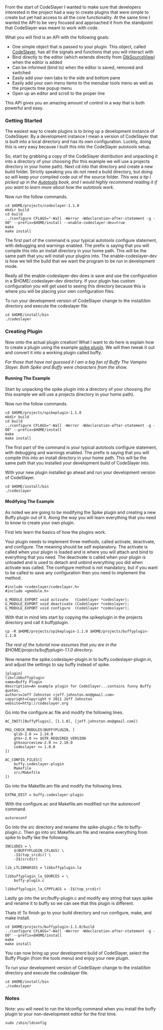 From the start of CodeSlayer I wanted to make sure that developers interested in the project had a way to create plugins that were simple to create but yet had access to all the core functionality. At the same time I wanted the API to be very focused and approached it from the standpoint that CodeSlayer  was meant to work with code.

What you will find is an API with the following goals:
  * One simple object that is passed to your plugin. This object, called [CodeSlayer](http://code.google.com/p/codeslayer/source/browse/codeslayer/codeslayer.h), has all the signals and functions that you will interact with
  * Bind directly to the editor (which extends directly from [GtkSourceView](http://projects.gnome.org/gtksourceview/)) when the editor is added
  * Can be informed (bind to) when the editor is saved, removed and switched
  * Easily add your own tabs to the side and bottom pane
  * Easily add your own menu items to the menubar tools menu as well as the projects tree popup menu
  * Open up an editor and scroll to the proper line

This API gives you an amazing amount of control in a way that is both powerful and easy.

### Getting Started ###

The easiest way to create plugins is to bring up a development instance of CodeSlayer. By a development instance I mean a version of CodeSlayer that is built into a local directory and has its own configuration. Luckily, doing this is very easy because I built this into the CodeSlayer autotools setup.

So, start by grabbing a copy of the CodeSlayer distribution and unpacking it into a directory of your choosing (for this example we will use a projects directory in your home path). Next cd into that directory and create a new build folder. Strictly speaking you do not need a build directory, but doing so will keep your compiled code out of the source folder. _This was a tip I picked up in the [Autotools](http://www.amazon.com/Autotools-Practioners-Autoconf-Automake-Libtool/dp/1593272065/ref=sr_1_1?s=books&ie=UTF8&qid=1303584383&sr=1-1) book, and I would highly recommend reading it if you want to learn more about how the autotools work._

Now run the follow commands.
```
cd $HOME/projects/codeslayer-1.1.0
mkdir build
cd build
../configure CFLAGS="-Wall -Werror -Wdeclaration-after-statement -g -O0" --prefix=$HOME/install --enable-codeslayer-dev=true
make
make install
```

The first part of the command is your typical autotools configure statement, with debugging and warnings enabled. The prefix is saying that you will compile this into an install directory in your home path. This will be the same path that you will install your plugins into. The enable-codeslayer-dev is how we tell the build that we want the program to be run in development mode.

Really all the enable-codeslayer-dev does is save and use the configuration in a $HOME/.codeslayer-dev directory. If your plugin has custom configuration you will get used to seeing this directory because this is where you will be placing your own configuration files.

To run your development version of CodeSlayer change to the install/bin directory and execute the codeslayer file.

```
cd $HOME/install/bin
./codeslayer
```

### Creating Plugin ###

Now onto the actual plugin creation! What I want to do here is explain how to create a plugin using the example [spike plugin](http://code.google.com/p/codeslayer/downloads/list). We will then tweak it out and convert it into a working plugin called buffy.

_For those that have not guessed it I am a big fan of Buffy The Vampire Slayer. Both Spike and Buffy were characters from the show._

#### Running The Example ####

Start by unpacking the spike plugin into a directory of your choosing (for this example we will use a projects directory in your home path).

Now run the follow commands.
```
cd $HOME/projects/spikeplugin-1.1.0
mkdir build
cd build
../configure CFLAGS="-Wall -Werror -Wdeclaration-after-statement -g -O0" --prefix=$HOME/install
make
make install
```

The first part of the command is your typical autotools configure statement, with debugging and warnings enabled. The prefix is saying that you will compile this into an install directory in your home path. This will be the same path that you installed your development build of CodeSlayer into.

With your new plugin installed go ahead and run your development version of CodeSlayer.

```
cd $HOME/install/bin
./codeslayer
```

#### Modifying The Example ####

As noted we are going to be modifying the Spike plugin and creating a new Buffy plugin out of it. Along the way you will learn everything that you need to know to create your own plugin.

First lets learn the basics of how the plugins work.

Your plugin needs to implement three methods, called activate, deactivate, and configure. The meaning should be self explanatory. The activate is called when your plugin is loaded and is where you will attach and bind to everything that you need. The deactivate is called when your plugin is unloaded and is used to detach and unbind everything you did when activate was called. The configure method is not mandatory, but if you want to be called to save any configuration then you need to implement the method.

```
#include <codeslayer/codeslayer.h>
#include <gmodule.h>

G_MODULE_EXPORT void activate   (CodeSlayer *codeslayer);
G_MODULE_EXPORT void deactivate (CodeSlayer *codeslayer);
G_MODULE_EXPORT void configure  (CodeSlayer *codeslayer);
```

With that in mind lets start by copying the spikeplugin in the projects directory and call it buffyplugin.

```
cp -R $HOME/projects/spikeplugin-1.1.0 $HOME/projects/buffyplugin-1.1.0
```

_The rest of the tutorial now assumes that you are in the $HOME/projects/buffyplugin-1.1.0 directory._

Now rename the spike.codeslayer-plugin.in to buffy.codeslayer-plugin.in, and adjust the settings to say buffy instead of spike.

```
[plugin]
lib=libbuffyplugin
name=Buffy Plugin
description=An example plugin for CodeSlayer...contains funny Buffy quotes.
authors=Jeff Johnston <jeff.johnston.mn@gmail.com>
copyright=Copyright © 2011 Jeff Johnston
website=http://codeslayer.org
```

Go into the configure.ac file and modify the following lines.

```
AC_INIT([BuffyPlugin], [1.1.0], [jeff.johnston.mn@gmail.com])

PKG_CHECK_MODULES(BUFFYPLUGIN, [
    glib-2.0 >= 2.24.0
    gtk+-2.0 >= $GTK_REQUIRED_VERSION
    gtksourceview-2.0 >= 2.10.0
    codeslayer >= 1.0.0
])

AC_CONFIG_FILES([
    buffy.codeslayer-plugin
    Makefile
    src/Makefile
])
```

Go into the Makefile.am file and modify the following lines.

```
EXTRA_DIST = buffy.codeslayer-plugin
```

With the configure.ac and Makefile.am modified run the autoreconf command.

```
autoreconf
```

Go into the src directory and rename the spike-plugin.c file to buffy-plugin.c. Then go into src Makefile.am file and rename everything from spike to buffy like the following.

```
INCLUDES = \
    $(BUFFYPLUGIN_CFLAGS) \
    -I$(top_srcdir) \
    -I$(srcdir)

lib_LTLIBRARIES = libbuffyplugin.la

libbuffyplugin_la_SOURCES = \
    buffy-plugin.c

libbuffyplugin_la_CPPFLAGS = -I$(top_srcdir)
```

Lastly go into the src/buffy-plugin.c and modify any string that says spike and rename it to buffy so we can see that this plugin is different.

Thats it! To finish go to your build directory and run configure, make, and make install.

```
cd $HOME/projects/buffyplugin-1.1.0/build
../configure CFLAGS="-Wall -Werror -Wdeclaration-after-statement -g -O0" --prefix=$HOME/install
make
make install
```

You can now bring up your development build of CodeSlayer, select the Buffy Plugin (from the tools menu) and enjoy your new plugin.

To run your development version of CodeSlayer change to the install/bin directory and execute the codeslayer file.

```
cd $HOME/install/bin
./codeslayer
```

### Notes ###

Note: you will need to run the ldconfig command when you install the buffy plugin to your non-development editor for the first time.

```
sudo /sbin/ldconfig
```